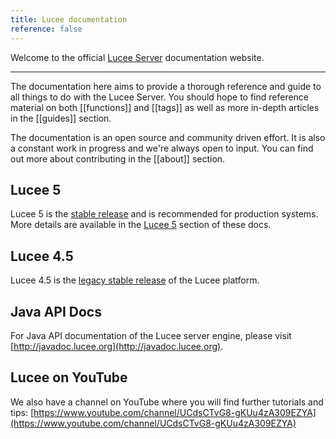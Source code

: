 ```yaml
---
title: Lucee documentation
reference: false
---
```


Welcome to the official [Lucee Server](http://lucee.org) documentation website. 

---

The documentation here aims to provide a thorough reference and guide to all things to do with the Lucee Server. You should hope to find reference material on both [[functions]] and [[tags]] as well as more in-depth articles in the [[guides]] section.

The documentation is an open source and community driven effort. It is also a constant work in progress and we're always open to input. You can find out more about contributing in the [[about]] section.

## Lucee 5
Lucee 5 is the [stable release](http://lucee.org/downloads.html) and is recommended for production systems. More details are available in the [Lucee 5](/guides/lucee-5.html) section of these docs.

## Lucee 4.5
Lucee 4.5 is the [legacy stable release](http://lucee.org/downloads.html) of the Lucee platform.

## Java API Docs
For Java API documentation of the Lucee server engine, please visit [http://javadoc.lucee.org](http://javadoc.lucee.org).

## Lucee on YouTube
We also have a channel on YouTube where you will find further tutorials and tips: [https://www.youtube.com/channel/UCdsCTvG8-gKUu4zA309EZYA](https://www.youtube.com/channel/UCdsCTvG8-gKUu4zA309EZYA)
